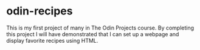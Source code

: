 # odin-recipes

This is my first project of many in The Odin Projects course.
By completing this project I will have demonstrated that I can set up a 
webpage and display favorite recipes using HTML.
